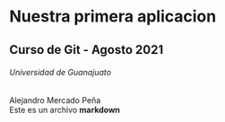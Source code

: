 # Nuestra primera aplicacion
## Curso de Git - Agosto 2021
###### Universidad de Guanajuato
Alejandro Mercado Peña  
Este es un archivo **markdown**
